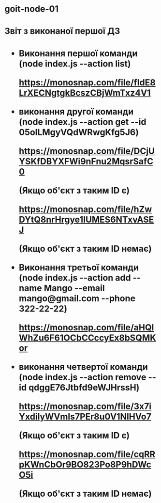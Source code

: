 # goit-node-01
<h1>Звіт з виконаної першої ДЗ<h1>
<ul>
    <li>
        <p>Виконання першої команди (node index.js --action list)</p>
        <a href="https://monosnap.com/file/fIdE8LrXECNgtgkBcszCBjWmTxz4V1">https://monosnap.com/file/fIdE8LrXECNgtgkBcszCBjWmTxz4V1</a>
    </li>
    <li>
        <p>виконання другої команди (node index.js --action get --id 05olLMgyVQdWRwgKfg5J6)</p>
        <a href="https://monosnap.com/file/DCjUYSKfDBYXFWi9nFnu2MqsrSafC0">https://monosnap.com/file/DCjUYSKfDBYXFWi9nFnu2MqsrSafC0</a>
        <p>(Якщо об'єкт з таким ID є)</p>
        <a href="https://monosnap.com/file/hZwDYtQ8nrHrgye1IUMES6NTxvASEJ">https://monosnap.com/file/hZwDYtQ8nrHrgye1IUMES6NTxvASEJ</a>
        <p>(Якщо об'єкт з таким ID немає)</p>
    </li>
    <li>
        <p>Виконання третьої команди (node index.js --action add --name Mango --email mango@gmail.com --phone 322-22-22)</p>
        <a href="https://monosnap.com/file/aHQlWhZu6F61OCbCCccyEx8bSQMKor">https://monosnap.com/file/aHQlWhZu6F61OCbCCccyEx8bSQMKor</a>
    </li>
    <li>
    <p>виконання четвертої команди (node index.js --action remove --id qdggE76Jtbfd9eWJHrssH)</p>
        <a href="https://monosnap.com/file/3x7iYxdilyWVmIs7PEr8u0V1NIHVo7">https://monosnap.com/file/3x7iYxdilyWVmIs7PEr8u0V1NIHVo7</a>
        <p>(Якщо об'єкт з таким ID є)</p>
        <a href="https://monosnap.com/file/cqRRpKWnCbOr9BO823Po8P9hDWcO5i">https://monosnap.com/file/cqRRpKWnCbOr9BO823Po8P9hDWcO5i</a>
        <p>(Якщо об'єкт з таким ID немає)</p>
    </li>
</ul>